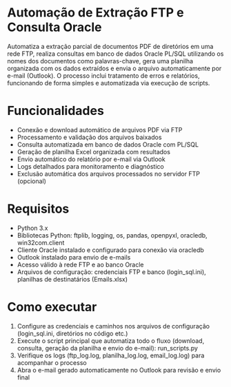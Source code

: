 # Automação de Extração FTP e Consulta Oracle

Automatiza a extração parcial de documentos PDF de diretórios em uma rede FTP, realiza consultas em banco de dados Oracle PL/SQL utilizando os nomes dos documentos como palavras-chave, gera uma planilha organizada
com os dados extraídos e envia o arquivo automaticamente por e-mail (Outlook). O processo inclui tratamento de erros e relatórios, funcionando de forma simples e automatizada via execução de scripts.

# Funcionalidades
- Conexão e download automático de arquivos PDF via FTP
- Processamento e validação dos arquivos baixados
- Consulta automatizada em banco de dados Oracle com PL/SQL
- Geração de planilha Excel organizada com resultados
- Envio automático do relatório por e-mail via Outlook
- Logs detalhados para monitoramento e diagnóstico
- Exclusão automática dos arquivos processados no servidor FTP (opcional)

# Requisitos
- Python 3.x
- Bibliotecas Python: ftplib, logging, os, pandas, openpyxl, oracledb, win32com.client
- Cliente Oracle instalado e configurado para conexão via oracledb
- Outlook instalado para envio de e-mails
- Acesso válido à rede FTP e ao banco Oracle
- Arquivos de configuração: credenciais FTP e banco (login_sql.ini), planilhas de destinatários (Emails.xlsx)

# Como executar
1. Configure as credenciais e caminhos nos arquivos de configuração (login_sql.ini, diretórios no código etc.)
2. Execute o script principal que automatiza todo o fluxo (download, consulta, geração da planilha e envio do e-mail): run_scripts.py
3. Verifique os logs (ftp_log.log, planilha_log.log, email_log.log) para acompanhar o processo
4. Abra o e-mail gerado automaticamente no Outlook para revisão e envio final

